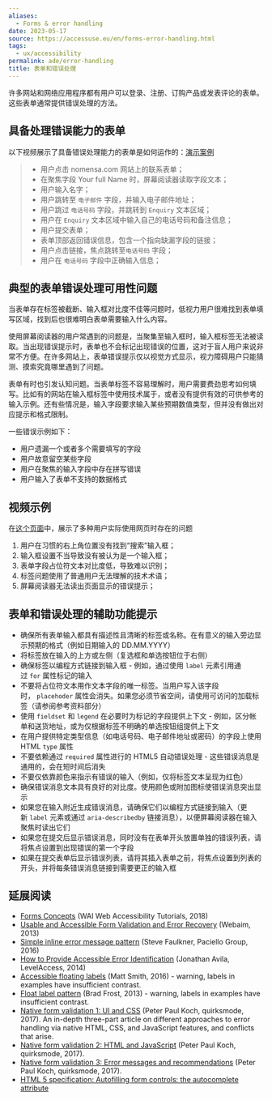 ```yaml
---
aliases:
  - Forms & error handling
date: 2023-05-17
source: https://accessuse.eu/en/forms-error-handling.html
tags:
  - ux/accessibility
permalink: ade/error-handling
title: 表单和错误处理
---
```

许多网站和网络应用程序都有用户可以登录、注册、订购产品或发表评论的表单。这些表单通常提供错误处理的方法。

## 具备处理错误能力的表单

以下视频展示了具备错误处理能力的表单是如何运作的：[演示案例](https://accessuse.eu/files/accessuse/video/nomensa-contact-form/nomensa-contact-form.mp4)

>- 用户点击 nomensa.com 网站上的联系表单；
>- 在聚焦字段 Your full Name 时，屏幕阅读器读取字段文本；
>- 用户输入名字；
>- 用户跳转至 `电子邮件` 字段，并输入电子邮件地址；
>- 用户跳过 `电话号码` 字段，并跳转到 `Enquiry` 文本区域；
>- 用户在 `Enquiry` 文本区域中输入自己的电话号码和备注信息；
>- 用户提交表单；
>- 表单顶部返回错误信息，包含一个指向缺漏字段的链接；
>- 用户点击链接，焦点跳转至`电话号码` 字段；
>- 用户在 `电话号码` 字段中正确输入信息；

## 典型的表单错误处理可用性问题

当表单存在标签被截断、输入框对比度不佳等问题时，低视力用户很难找到表单填写区域，找到后也很难明白表单需要输入什么内容。

使用屏幕阅读器的用户常遇到的问题是，当聚集至输入框时，输入框标签无法被读取。当出现错误提示时，表单也不会标记出现错误的位置，这对于盲人用户来说非常不方便。在许多网站上，表单错误提示仅以视觉方式显示，视力障碍用户只能猜测、摸索究竟哪里遇到了问题。

表单有时也引发认知问题。当表单标签不容易理解时，用户需要费劲思考如何填写。比如有的网站在输入框标签中使用技术属于，或者没有提供有效的可供参考的输入示例。还有些情况是，输入字段要求输入某些预期数值类型，但并没有做出对应提示和格式限制。

一些错误示例如下：
- 用户遗漏一个或者多个需要填写的字段
- 用户故意留空某些字段
- 用户在聚焦的输入字段中存在拼写错误
- 用户输入了表单不支持的数据格式

## 视频示例

在[这个页面](https://accessuse.eu/en/forms-error-handling.html)中，展示了多种用户实际使用网页时存在的问题
1. 用户在习惯的右上角位置没有找到“搜索”输入框；
2. 输入框设置不当导致没有被认为是一个输入框；
3. 表单字段占位符文本对比度低，导致难以识别；
4. 标签问题使用了普通用户无法理解的技术术语；
5. 屏幕阅读器无法读出页面显示的错误提示；

## 表单和错误处理的辅助功能提示

- 确保所有表单输入都具有描述性且清晰的标签或名称。在有意义的输入旁边显示预期的格式（例如日期输入的 DD.MM.YYYY）
- 将标签放在输入的上方或左侧（复选框和单选按钮位于右侧）
- 确保标签以编程方式链接到输入框 - 例如，通过使用 `label` 元素引用通过 `for` 属性标记的输入
- 不要将占位符文本用作文本字段的唯一标签。当用户写入该字段时， `placehoder` 属性会消失。如果您必须节省空间，请使用可访问的加载标签（请参阅参考资料部分）
- 使用 `fieldset` 和 `legend` 在必要时为标记的字段提供上下文 - 例如，区分帐单和送货地址，或为仅根据标签不明确的单选按钮组提供上下文
- 在用户提供特定类型信息（如电话号码、电子邮件地址或密码）的字段上使用 HTML `type` 属性
- 不要依赖通过 `required` 属性进行的 HTML5 自动错误处理 - 这些错误消息是通用的，会在短时间后消失
- 不要仅依靠颜色来指示有错误的输入（例如，仅将标签文本呈现为红色）
- 确保错误消息文本具有良好的对比度。使用颜色或附加图标使错误消息突出显示
- 如果您在输入附近生成错误消息，请确保它们以编程方式链接到输入（更新 `label` 元素或通过 `aria-describedby` 链接消息），以便屏幕阅读器在输入聚焦时读出它们
- 如果您在提交后显示错误消息，同时没有在表单开头放置单独的错误列表，请将焦点设置到出现错误的第一个字段
- 如果在提交表单后显示错误列表，请将其插入表单之前，将焦点设置到列表的开头，并将每条错误消息链接到需要更正的输入框

## 延展阅读

-   [Forms Concepts](https://www.w3.org/WAI/tutorials/forms/) (WAI Web Accessibility Tutorials, 2018)
-   [Usable and Accessible Form Validation and Error Recovery](https://webaim.org/techniques/formvalidation/) (Webaim, 2013)
-   [Simple inline error message pattern](https://developer.paciellogroup.com/blog/2016/01/simple-inline-error-message-pattern/) (Steve Faulkner, Paciello Group, 2016)
-   [How to Provide Accessible Error Identification](https://www.levelaccess.com/how-to-provide-accessible-error-identification/) (Jonathan Avila, LevelAccess, 2014)
-   [Accessible floating labels](https://allthingssmitty.com/2016/09/25/accessible-floating-labels/) (Matt Smith, 2016) - warning, labels in examples have insufficient contrast.
-   [Float label pattern](http://bradfrost.com/blog/post/float-label-pattern/) (Brad Frost, 2013) - warning, labels in examples have insufficient contrast.
-   [Native form validation 1: UI and CSS](https://www.quirksmode.org/blog/archives/2017/12/native_form_val.html) (Peter Paul Koch, quirksmode, 2017). An in-depth three-part article on different approaches to error handling via native HTML, CSS, and JavaScript features, and conflicts that arise.
-   [Native form validation 2: HTML and JavaScript](https://www.quirksmode.org/blog/archives/2017/12/native_form_val_1.html) (Peter Paul Koch, quirksmode, 2017).
-   [Native form validation 3: Error messages and recommendations](https://www.quirksmode.org/blog/archives/2017/12/native_form_val_2.html) (Peter Paul Koch, quirksmode, 2017).
-   [HTML 5 specification: Autofilling form controls: the autocomplete attribute](https://www.w3.org/TR/html5/sec-forms.html#autofilling-form-controls-the-autocomplete-attribute)